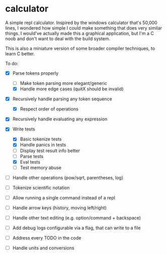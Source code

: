 # calculator

A simple repl calculator. Inspired by the windows calculator that's 50,000 lines, I wondered
how simple I could make something that does very similar things. I would've actually made
this a graphical application, but I'm a C noob and don't want to deal with the build
system.

This is also a miniature version of some broader compiler techniques, to learn C better.

To do:
- [x] Parse tokens properly
    - [ ] Make token parsing more elegant/generic
    - [x] Handle more edge cases (quitX should be invalid)
- [x] Recursively handle parsing any token sequence
    - [x] Respect order of operations
- [x] Recursively handle evaluating any expression
- [x] Write tests
    - [x] Basic tokenize tests
    - [x] Handle panics in tests
    - [ ] Display test result info better
    - [ ] Parse tests
    - [x] Eval tests
    - [ ] Test memory abuse
- [ ] Handle other operations (pow/sqrt, parentheses, log)
- [ ] Tokenize scientific notation
- [ ] Allow running a single command instead of a repl
- [ ] Handle arrow keys (history, moving left/right)
- [ ] Handle other text editing (e.g. option/command + backspace)
- [ ] Add debug logs configurable via a flag, that can write to a file
- [ ] Address every TODO in the code
- [ ] Handle units and conversions

